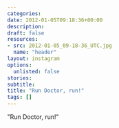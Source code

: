 ```yaml
---
categories:
date: 2012-01-05T09:18:36+00:00
description:
draft: false
resources:
- src: 2012-01-05_09-18-36_UTC.jpg
  name: "header"
layout: instagram
options:
  unlisted: false
stories:
subtitle:
title: "Run Doctor, run!"
tags: []
---
```


"Run Doctor, run!"

